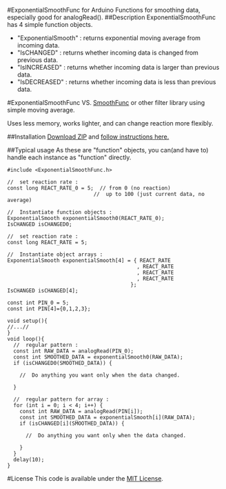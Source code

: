 #ExponentialSmoothFunc for Arduino
Functions for smoothing data, especially good for analogRead().
##Description
ExponentialSmoothFunc has 4 simple function objects.

+ "ExponentialSmooth" : returns exponential moving average from incoming data.
+ "IsCHANGED" : returns whether incoming data is changed from previous data.
+ "IsINCREASED" : returns whether incoming data is larger than previous data.
+ "IsDECREASED" : returns whether incoming data is less than previous data.

#ExponentialSmoothFunc VS. [SmoothFunc](https://github.com/ttatsf/SmoothFunc) or other  filter library using simple moving average.

Uses less memory, works lighter, and can change reaction more flexibly.

##Installation
[Download ZIP](https://github.com/ttatsf/ExponentialSmoothFunc/archive/master.zip) and [follow instructions here.](https://www.arduino.cc/en/Guide/Libraries)

##Typical usage
As these are "function" objects, you can(and have to) handle each instance as  "function" directly.


```
#include <ExponentialSmoothFunc.h>

//  set reaction rate :
const long REACT_RATE_0 = 5;  // from 0 (no reaction)
                            //  up to 100 (just current data, no average)

//  Instantiate function objects :
ExponentialSmooth exponentialSmooth0(REACT_RATE_0);
IsCHANGED isCHANGED0;  

//  set reaction rate :
const long REACT_RATE = 5;

//  Instantiate object arrays :
ExponentialSmooth exponentialSmooth[4] = { REACT_RATE
                                          , REACT_RATE
                                          , REACT_RATE
                                          , REACT_RATE
                                        };
IsCHANGED isCHANGED[4];

const int PIN_0 = 5;
const int PIN[4]={0,1,2,3};

void setup(){
//...//
}
void loop(){
  //  regular pattern :
  const int RAW_DATA = analogRead(PIN_0);
  const int SMOOTHED_DATA = exponentialSmooth0(RAW_DATA);
  if (isCHANGED0(SMOOTHED_DATA)) {

    //  Do anything you want only when the data changed.

  }

  //  regular pattern for array :
  for (int i = 0; i < 4; i++) {
    const int RAW_DATA = analogRead(PIN[i]);
    const int SMOOTHED_DATA = exponentialSmooth[i](RAW_DATA);
    if (isCHANGED[i](SMOOTHED_DATA)) {

      //  Do anything you want only when the data changed.

    }
  }
  delay(10);
}
```




#License
This code is available under the [MIT License](http://opensource.org/licenses/mit-license.php).
